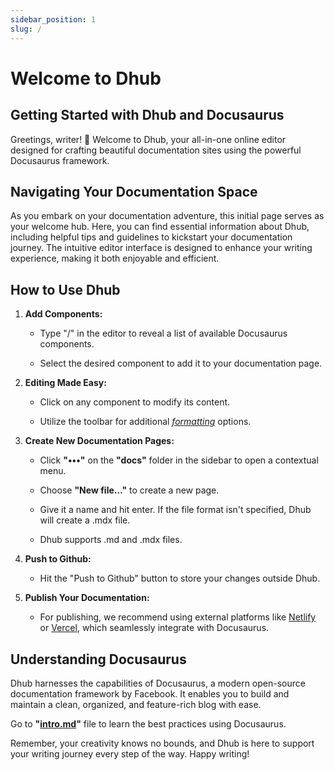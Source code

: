 ```yaml
---
sidebar_position: 1
slug: /
---
```


# Welcome to Dhub

## Getting Started with Dhub and Docusaurus

Greetings, writer! 🚀 Welcome to Dhub, your all-in-one online editor designed for crafting beautiful documentation sites using the powerful Docusaurus framework.

## Navigating Your Documentation Space

As you embark on your documentation adventure, this initial page serves as your welcome hub. Here, you can find essential information about Dhub, including helpful tips and guidelines to kickstart your documentation journey. The intuitive editor interface is designed to enhance your writing experience, making it both enjoyable and efficient.

## How to Use Dhub

1. **Add Components:**

   - Type "/" in the editor to reveal a list of available Docusaurus components.

   - Select the desired component to add it to your documentation page.

2. **Editing Made Easy:**

   - Click on any component to modify its content.

   - Utilize the toolbar for additional [_formatting_](#) options.

3. **Create New Documentation Pages:**

   - Click **"•••"** on the **"docs"** folder in the sidebar to open a contextual menu.

   - Choose **"New file..."** to create a new page.

   - Give it a name and hit enter. If the file format isn't specified, Dhub will create a .mdx file.

   - Dhub supports .md and .mdx files.

4. **Push to Github:**

   - Hit the "Push to Github" button to store your changes outside Dhub.

5. **Publish Your Documentation:**

   - For publishing, we recommend using external platforms like [Netlify](https://www.netlify.com/) or [Vercel](https://vercel.com/), which seamlessly integrate with Docusaurus.

## Understanding Docusaurus

Dhub harnesses the capabilities of Docusaurus, a modern open-source documentation framework by Facebook. It enables you to build and maintain a clean, organized, and feature-rich blog with ease.

Go to **"[intro.md](docs/intro.md)"** file to learn the best practices using Docusaurus.

Remember, your creativity knows no bounds, and Dhub is here to support your writing journey every step of the way. Happy writing!
